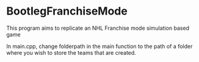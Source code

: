 # BootlegFranchiseMode
This program aims to replicate an NHL Franchise mode simulation based game

In main.cpp, change folderpath in the main function to the path of a folder where you wish to store the teams that are created. 
